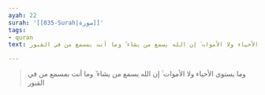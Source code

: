 ```yaml
---
ayah: 22
surah: '[[035-Surah|سورة]]'
tags:
- quran
text: وما يستوي الأحياء ولا الأموات ۚ إن الله يسمع من يشاء ۖ وما أنت بمسمع من في القبور

---
```

> وما يستوي الأحياء ولا الأموات ۚ إن الله يسمع من يشاء ۖ وما أنت بمسمع من في القبور
